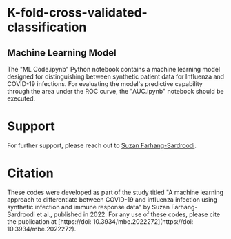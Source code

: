 # K-fold-cross-validated-classification
## Machine Learning Model

The "ML Code.ipynb" Python notebook contains a machine learning model designed for distinguishing between synthetic patient data for Influenza and COVID-19 infections. 
For evaluating the model's predictive capability through the area under the ROC curve, the "AUC.ipynb" notebook should be executed. 

# Support

For further support, please reach out to [Suzan Farhang-Sardroodi](https://www.suzanfarhangsardroodi.com/).

# Citation

These codes were developed as part of the study titled "A machine learning approach to differentiate between COVID-19 and influenza infection using synthetic 
infection and immune response data" by Suzan Farhang-Sardroodi et al., published in 2022. 
For any use of these codes, please cite the publication at [https://doi: 10.3934/mbe.2022272](https://doi: 10.3934/mbe.2022272).
